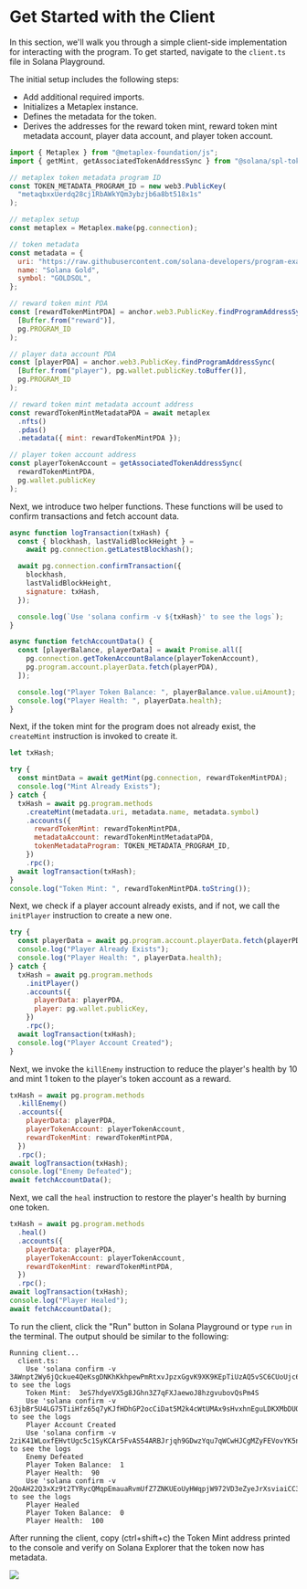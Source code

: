 # Get Started with the Client

In this section, we'll walk you through a simple client-side implementation for interacting with the program. To get started, navigate to the `client.ts` file in Solana Playground.

The initial setup includes the following steps:

- Add additional required imports.
- Initializes a Metaplex instance.
- Defines the metadata for the token.
- Derives the addresses for the reward token mint, reward token mint metadata account, player data account, and player token account.

```js
import { Metaplex } from "@metaplex-foundation/js";
import { getMint, getAssociatedTokenAddressSync } from "@solana/spl-token";

// metaplex token metadata program ID
const TOKEN_METADATA_PROGRAM_ID = new web3.PublicKey(
  "metaqbxxUerdq28cj1RbAWkYQm3ybzjb6a8bt518x1s"
);

// metaplex setup
const metaplex = Metaplex.make(pg.connection);

// token metadata
const metadata = {
  uri: "https://raw.githubusercontent.com/solana-developers/program-examples/new-examples/tokens/tokens/.assets/spl-token.json",
  name: "Solana Gold",
  symbol: "GOLDSOL",
};

// reward token mint PDA
const [rewardTokenMintPDA] = anchor.web3.PublicKey.findProgramAddressSync(
  [Buffer.from("reward")],
  pg.PROGRAM_ID
);

// player data account PDA
const [playerPDA] = anchor.web3.PublicKey.findProgramAddressSync(
  [Buffer.from("player"), pg.wallet.publicKey.toBuffer()],
  pg.PROGRAM_ID
);

// reward token mint metadata account address
const rewardTokenMintMetadataPDA = await metaplex
  .nfts()
  .pdas()
  .metadata({ mint: rewardTokenMintPDA });

// player token account address
const playerTokenAccount = getAssociatedTokenAddressSync(
  rewardTokenMintPDA,
  pg.wallet.publicKey
);
```

Next, we introduce two helper functions. These functions will be used to confirm transactions and fetch account data.

```js
async function logTransaction(txHash) {
  const { blockhash, lastValidBlockHeight } =
    await pg.connection.getLatestBlockhash();

  await pg.connection.confirmTransaction({
    blockhash,
    lastValidBlockHeight,
    signature: txHash,
  });

  console.log(`Use 'solana confirm -v ${txHash}' to see the logs`);
}

async function fetchAccountData() {
  const [playerBalance, playerData] = await Promise.all([
    pg.connection.getTokenAccountBalance(playerTokenAccount),
    pg.program.account.playerData.fetch(playerPDA),
  ]);

  console.log("Player Token Balance: ", playerBalance.value.uiAmount);
  console.log("Player Health: ", playerData.health);
}
```

Next, if the token mint for the program does not already exist, the `createMint` instruction is invoked to create it.

```js
let txHash;

try {
  const mintData = await getMint(pg.connection, rewardTokenMintPDA);
  console.log("Mint Already Exists");
} catch {
  txHash = await pg.program.methods
    .createMint(metadata.uri, metadata.name, metadata.symbol)
    .accounts({
      rewardTokenMint: rewardTokenMintPDA,
      metadataAccount: rewardTokenMintMetadataPDA,
      tokenMetadataProgram: TOKEN_METADATA_PROGRAM_ID,
    })
    .rpc();
  await logTransaction(txHash);
}
console.log("Token Mint: ", rewardTokenMintPDA.toString());
```

Next, we check if a player account already exists, and if not, we call the `initPlayer` instruction to create a new one.

```js
try {
  const playerData = await pg.program.account.playerData.fetch(playerPDA);
  console.log("Player Already Exists");
  console.log("Player Health: ", playerData.health);
} catch {
  txHash = await pg.program.methods
    .initPlayer()
    .accounts({
      playerData: playerPDA,
      player: pg.wallet.publicKey,
    })
    .rpc();
  await logTransaction(txHash);
  console.log("Player Account Created");
}
```

Next, we invoke the `killEnemy` instruction to reduce the player's health by 10 and mint 1 token to the player's token account as a reward.

```js
txHash = await pg.program.methods
  .killEnemy()
  .accounts({
    playerData: playerPDA,
    playerTokenAccount: playerTokenAccount,
    rewardTokenMint: rewardTokenMintPDA,
  })
  .rpc();
await logTransaction(txHash);
console.log("Enemy Defeated");
await fetchAccountData();
```

Next, we call the `heal` instruction to restore the player's health by burning one token.

```js
txHash = await pg.program.methods
  .heal()
  .accounts({
    playerData: playerPDA,
    playerTokenAccount: playerTokenAccount,
    rewardTokenMint: rewardTokenMintPDA,
  })
  .rpc();
await logTransaction(txHash);
console.log("Player Healed");
await fetchAccountData();
```

To run the client, click the "Run" button in Solana Playground or type `run` in the terminal. The output should be similar to the following:

```
Running client...
  client.ts:
    Use 'solana confirm -v 3AWnpt2Wy6jQckue4QeKsgDNKhKkhpewPmRtxvJpzxGgvK9XK9KEpTiUzAQ5vSC6CUoUjc6xWZCtrihVrFy8sACC' to see the logs
    Token Mint:  3eS7hdyeVX5g8JGhn3Z7qFXJaewoJ8hzgvubovQsPm4S
    Use 'solana confirm -v 63jbBr5U4LG75TiiHfz65q7yKJfHDhGP2ocCiDat5M2k4cWtUMAx9sHvxhnEguLDKXMbDUQKUt1nhvyQkXoDhxst' to see the logs
    Player Account Created
    Use 'solana confirm -v 2ziK41WLoxfEHvtUgc5c1SyKCAr5FvAS54ARBJrjqh9GDwzYqu7qWCwHJCgMZyFEVovYK5nUZhDRHPTMrTjq1Mm6' to see the logs
    Enemy Defeated
    Player Token Balance:  1
    Player Health:  90
    Use 'solana confirm -v 2QoAH22Q3xXz9t2TYRycQMqpEmauaRvmUfZ7ZNKUEoUyHWqpjW972VD3eZyeJrXsviaiCC3g6TE54oKmKbFQf2Q7' to see the logs
    Player Healed
    Player Token Balance:  0
    Player Health:  100
```

After running the client, copy (ctrl+shift+c) the Token Mint address printed to the console and verify on Solana Explorer that the token now has metadata.

![](solanaGold.jpg)
